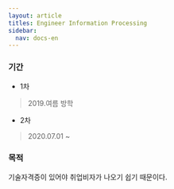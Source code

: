 ```yaml
---
layout: article
titles: Engineer Information Processing 
sidebar:
  nav: docs-en
---
```



### 기간
+ 1차
> 2019.여름 방학 
+ 2차
> 2020.07.01 ~

### 목적
기술자격증이 있어야 취업비자가 나오기 쉽기 때문이다.